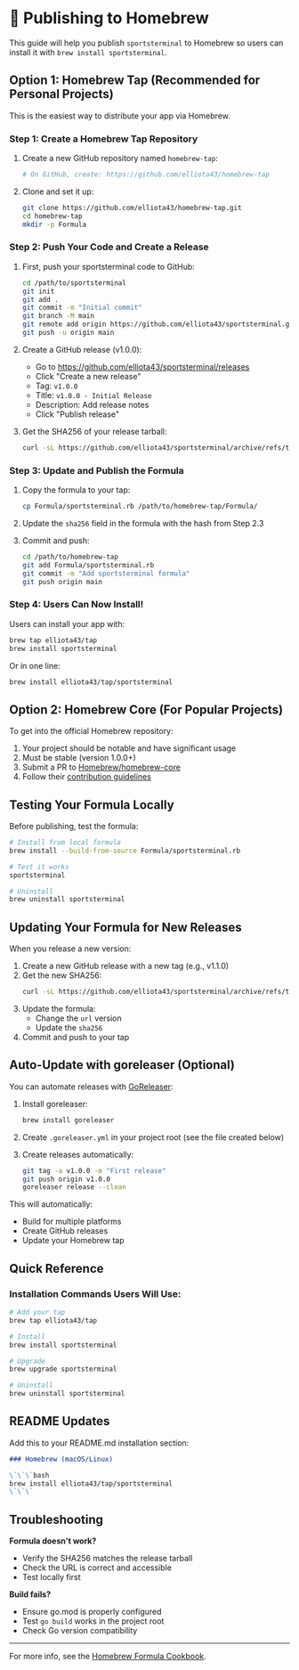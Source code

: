 # 🍺 Publishing to Homebrew

This guide will help you publish `sportsterminal` to Homebrew so users can install it with `brew install sportsterminal`.

## Option 1: Homebrew Tap (Recommended for Personal Projects)

This is the easiest way to distribute your app via Homebrew.

### Step 1: Create a Homebrew Tap Repository

1. Create a new GitHub repository named `homebrew-tap`:
   ```bash
   # On GitHub, create: https://github.com/elliota43/homebrew-tap
   ```

2. Clone and set it up:
   ```bash
   git clone https://github.com/elliota43/homebrew-tap.git
   cd homebrew-tap
   mkdir -p Formula
   ```

### Step 2: Push Your Code and Create a Release

1. First, push your sportsterminal code to GitHub:
   ```bash
   cd /path/to/sportsterminal
   git init
   git add .
   git commit -m "Initial commit"
   git branch -M main
   git remote add origin https://github.com/elliota43/sportsterminal.git
   git push -u origin main
   ```

2. Create a GitHub release (v1.0.0):
   - Go to https://github.com/elliota43/sportsterminal/releases
   - Click "Create a new release"
   - Tag: `v1.0.0`
   - Title: `v1.0.0 - Initial Release`
   - Description: Add release notes
   - Click "Publish release"

3. Get the SHA256 of your release tarball:
   ```bash
   curl -sL https://github.com/elliota43/sportsterminal/archive/refs/tags/v1.0.0.tar.gz | shasum -a 256
   ```

### Step 3: Update and Publish the Formula

1. Copy the formula to your tap:
   ```bash
   cp Formula/sportsterminal.rb /path/to/homebrew-tap/Formula/
   ```

2. Update the `sha256` field in the formula with the hash from Step 2.3

3. Commit and push:
   ```bash
   cd /path/to/homebrew-tap
   git add Formula/sportsterminal.rb
   git commit -m "Add sportsterminal formula"
   git push origin main
   ```

### Step 4: Users Can Now Install!

Users can install your app with:
```bash
brew tap elliota43/tap
brew install sportsterminal
```

Or in one line:
```bash
brew install elliota43/tap/sportsterminal
```

## Option 2: Homebrew Core (For Popular Projects)

To get into the official Homebrew repository:

1. Your project should be notable and have significant usage
2. Must be stable (version 1.0.0+)
3. Submit a PR to [Homebrew/homebrew-core](https://github.com/Homebrew/homebrew-core)
4. Follow their [contribution guidelines](https://docs.brew.sh/Adding-Software-to-Homebrew)

## Testing Your Formula Locally

Before publishing, test the formula:

```bash
# Install from local formula
brew install --build-from-source Formula/sportsterminal.rb

# Test it works
sportsterminal

# Uninstall
brew uninstall sportsterminal
```

## Updating Your Formula for New Releases

When you release a new version:

1. Create a new GitHub release with a new tag (e.g., v1.1.0)
2. Get the new SHA256:
   ```bash
   curl -sL https://github.com/elliota43/sportsterminal/archive/refs/tags/v1.1.0.tar.gz | shasum -a 256
   ```
3. Update the formula:
   - Change the `url` version
   - Update the `sha256`
4. Commit and push to your tap

## Auto-Update with goreleaser (Optional)

You can automate releases with [GoReleaser](https://goreleaser.com/):

1. Install goreleaser:
   ```bash
   brew install goreleaser
   ```

2. Create `.goreleaser.yml` in your project root (see the file created below)

3. Create releases automatically:
   ```bash
   git tag -a v1.0.0 -m "First release"
   git push origin v1.0.0
   goreleaser release --clean
   ```

This will automatically:
- Build for multiple platforms
- Create GitHub releases
- Update your Homebrew tap

## Quick Reference

### Installation Commands Users Will Use:

```bash
# Add your tap
brew tap elliota43/tap

# Install
brew install sportsterminal

# Upgrade
brew upgrade sportsterminal

# Uninstall
brew uninstall sportsterminal
```

## README Updates

Add this to your README.md installation section:

```markdown
### Homebrew (macOS/Linux)

\`\`\`bash
brew install elliota43/tap/sportsterminal
\`\`\`
```

## Troubleshooting

**Formula doesn't work?**
- Verify the SHA256 matches the release tarball
- Check the URL is correct and accessible
- Test locally first

**Build fails?**
- Ensure go.mod is properly configured
- Test `go build` works in the project root
- Check Go version compatibility

---

For more info, see the [Homebrew Formula Cookbook](https://docs.brew.sh/Formula-Cookbook).

